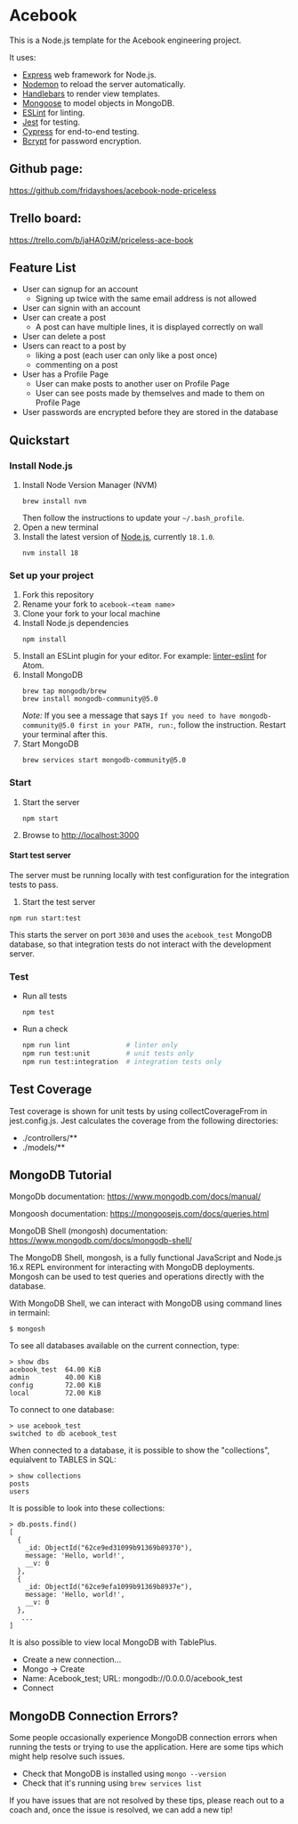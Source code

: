 # Acebook

This is a Node.js template for the Acebook engineering project.

It uses:

- [Express](https://expressjs.com/) web framework for Node.js.
- [Nodemon](https://nodemon.io/) to reload the server automatically.
- [Handlebars](https://handlebarsjs.com/) to render view templates.
- [Mongoose](https://mongoosejs.com) to model objects in MongoDB.
- [ESLint](https://eslint.org) for linting.
- [Jest](https://jestjs.io/) for testing.
- [Cypress](https://www.cypress.io/) for end-to-end testing.
- [Bcrypt](https://www.npmjs.com/package/bcrypt) for password encryption.

## Github page:

https://github.com/fridayshoes/acebook-node-priceless

## Trello board:

https://trello.com/b/jaHA0ziM/priceless-ace-book

## Feature List

- User can signup for an account
   - Signing up twice with the same email address is not allowed
- User can signin with an account
- User can create a post
   - A post can have multiple lines, it is displayed correctly on wall
- User can delete a post
- Users can react to a post by 
   - liking a post (each user can only like a post once)
   - commenting on a post
- User has a Profile Page
   - User can make posts to another user on Profile Page
   - User can see posts made by themselves and made to them on Profile Page
- User passwords are encrypted before they are stored in the database


## Quickstart

### Install Node.js

1. Install Node Version Manager (NVM)
   ```
   brew install nvm
   ```
   Then follow the instructions to update your `~/.bash_profile`.
2. Open a new terminal
3. Install the latest version of [Node.js](https://nodejs.org/en/), currently `18.1.0`.
   ```
   nvm install 18
   ```

### Set up your project

1. Fork this repository
2. Rename your fork to `acebook-<team name>`
3. Clone your fork to your local machine
4. Install Node.js dependencies
   ```
   npm install
   ```
5. Install an ESLint plugin for your editor. For example: [linter-eslint](https://github.com/AtomLinter/linter-eslint) for Atom.
6. Install MongoDB
   ```
   brew tap mongodb/brew
   brew install mongodb-community@5.0
   ```
   _Note:_ If you see a message that says `If you need to have mongodb-community@5.0 first in your PATH, run:`, follow the instruction. Restart your terminal after this.
7. Start MongoDB
   ```
   brew services start mongodb-community@5.0
   ```

### Start

1. Start the server
   ```
   npm start
   ```
2. Browse to [http://localhost:3000](http://localhost:3000)

#### Start test server

The server must be running locally with test configuration for the
integration tests to pass.

1. Start the test server

```
npm run start:test
```

This starts the server on port `3030` and uses the `acebook_test` MongoDB database,
so that integration tests do not interact with the development server.

### Test

- Run all tests
  ```
  npm test
  ```
- Run a check
  ```bash
  npm run lint              # linter only
  npm run test:unit         # unit tests only
  npm run test:integration  # integration tests only
  ```

## Test Coverage

Test coverage is shown for unit tests by using collectCoverageFrom in  jest.config.js. Jest calculates the coverage from the following directories:

- ./controllers/\*\*
- ./models/\*\*

## MongoDB Tutorial

MongoDb documentation: https://www.mongodb.com/docs/manual/

Mongoosh documentation: https://mongoosejs.com/docs/queries.html

MongoDB Shell (mongosh) documentation: https://www.mongodb.com/docs/mongodb-shell/

The MongoDB Shell, mongosh, is a fully functional JavaScript and Node.js 16.x REPL environment for interacting with MongoDB deployments. Mongosh can be used to test queries and operations directly with the database.

With MongoDB Shell, we can interact with MongoDB using command lines in termainl:
```
$ mongosh
```
To see all databases available on the current connection, type:
```
> show dbs
acebook_test  64.00 KiB
admin         40.00 KiB
config        72.00 KiB
local         72.00 KiB
```

To connect to one database:
```
> use acebook_test
switched to db acebook_test
```

When connected to a database, it is possible to show the "collections", equialvent to TABLES in SQL:
```
> show collections
posts
users
```

It is possible to look into these collections:
```
> db.posts.find()
[
  {
    _id: ObjectId("62ce9ed31099b91369b89370"),
    message: 'Hello, world!',
    __v: 0
  },
  {
    _id: ObjectId("62ce9efa1099b91369b8937e"),
    message: 'Hello, world!',
    __v: 0
  },
   ...
]
```

It is also possible to view local MongoDB with TablePlus.
 - Create a new connection...
 - Mongo -> Create
 - Name: Acebook_test; URL: mongodb://0.0.0.0/acebook_test
 - Connect


## MongoDB Connection Errors?

Some people occasionally experience MongoDB connection errors when running the tests or trying to use the application. Here are some tips which might help resolve such issues.

- Check that MongoDB is installed using `mongo --version`
- Check that it's running using `brew services list`

If you have issues that are not resolved by these tips, please reach out to a coach and, once the issue is resolved, we can add a new tip!

